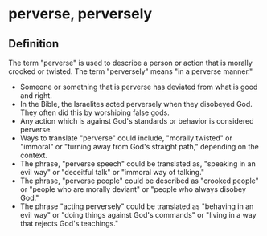 # perverse, perversely

## Definition

The term "perverse" is used to describe a person or action that is morally crooked or twisted. The term "perversely" means "in a perverse manner."

* Someone or something that is perverse has deviated from what is good and right.
* In the Bible, the Israelites acted perversely when they disobeyed God. They often did this by worshiping false gods.
* Any action which is against God's standards or behavior is considered perverse.
* Ways to translate "perverse" could include, "morally twisted" or "immoral" or "turning away from God's straight path," depending on the context.
* The phrase, "perverse speech" could be translated as, "speaking in an evil way" or "deceitful talk" or "immoral  way of talking."
* The phrase, "perverse people" could be described as "crooked people" or "people who are morally deviant" or "people who always disobey God."
* The phrase "acting perversely" could be translated as "behaving in an evil way" or "doing things against God's commands" or "living in a way that rejects God's teachings."